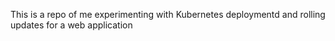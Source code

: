 This is a repo of me experimenting with Kubernetes deploymentd and rolling updates for a web application